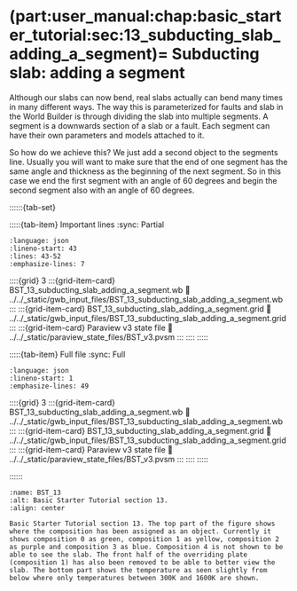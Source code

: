(part:user_manual:chap:basic_starter_tutorial:sec:13_subducting_slab_adding_a_segment)=
Subducting slab: adding a segment
================================

Although our slabs can now bend, real slabs actually can bend many times in many different ways. The way this is parameterized for faults and slab in the World Builder is through dividing the slab into multiple segments. A segment is a downwards section of a slab or a fault. Each segment can have their own parameters and models attached to it. 

So how do we achieve this? We just add a second object to the segments line. Usually you will want to make sure that the end of one segment has the same angle and thickness as the beginning of the next segment. So in this case we end the first segment with an angle of 60 degrees and begin the second segment also with an angle of 60 degrees.

::::::{tab-set}

:::::{tab-item} Important lines
:sync: Partial

```{literalinclude} ../../_static/gwb_input_files/BST_13_subducting_slab_adding_a_segment.wb
:language: json
:lineno-start: 43
:lines: 43-52
:emphasize-lines: 7
```
::::{grid} 3
:::{grid-item-card} BST_13_subducting_slab_adding_a_segment.wb
:link: ../../_static/gwb_input_files/BST_13_subducting_slab_adding_a_segment.wb
:::
:::{grid-item-card} BST_13_subducting_slab_adding_a_segment.grid
:link: ../../_static/gwb_input_files/BST_13_subducting_slab_adding_a_segment.grid
:::
:::{grid-item-card} Paraview v3 state file 
:link: ../../_static/paraview_state_files/BST_v3.pvsm
:::
::::
:::::

:::::{tab-item} Full file
:sync: Full


```{literalinclude} ../../_static/gwb_input_files/BST_13_subducting_slab_adding_a_segment.wb
:language: json
:lineno-start: 1
:emphasize-lines: 49
```

::::{grid} 3
:::{grid-item-card} BST_13_subducting_slab_adding_a_segment.wb
:link: ../../_static/gwb_input_files/BST_13_subducting_slab_adding_a_segment.wb
:::
:::{grid-item-card} BST_13_subducting_slab_adding_a_segment.grid
:link: ../../_static/gwb_input_files/BST_13_subducting_slab_adding_a_segment.grid
:::
:::{grid-item-card} Paraview v3 state file 
:link: ../../_static/paraview_state_files/BST_v3.pvsm
:::
::::
:::::

::::::

```{figure} ../../../../doc/sphinx/_static/images/user_manual/basic_starter_tutorial/BST_13.png
:name: BST_13
:alt: Basic Starter Tutorial section 13. 
:align: center

Basic Starter Tutorial section 13. The top part of the figure shows where the composition has been assigned as an object. Currently it shows composition 0 as green, composition 1 as yellow, composition 2 as purple and composition 3 as blue. Composition 4 is not shown to be able to see the slab. The front half of the overriding plate (composition 1) has also been removed to be able to better view the slab. The bottom part shows the temperature as seen slightly from below where only temperatures between 300K and 1600K are shown. 
```
